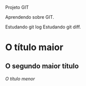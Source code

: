 Projeto GIT

Aprendendo sobre GIT.

Estudando git log
Estudando git diff.


# O título maior
## O segundo maior título
###### O título menor